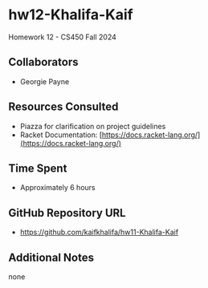 # hw12-Khalifa-Kaif

 Homework 12 - CS450 Fall 2024

## Collaborators
- Georgie Payne

## Resources Consulted
- Piazza for clarification on project guidelines
- Racket Documentation: [https://docs.racket-lang.org/](https://docs.racket-lang.org/)

## Time Spent
- Approximately 6 hours

## GitHub Repository URL
- https://github.com/kaifkhalifa/hw11-Khalifa-Kaif

## Additional Notes
none
